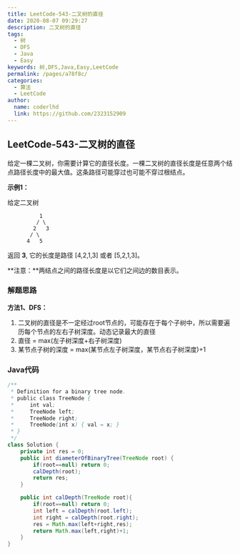 ```yaml
---
title: LeetCode-543-二叉树的直径
date: 2020-08-07 09:29:27
description: 二叉树的直径
tags: 
  - 树
  - DFS
  - Java
  - Easy
keywords: 树,DFS,Java,Easy,LeetCode
permalink: /pages/a78f8c/
categories: 
  - 算法
  - LeetCode
author: 
  name: coderlhd
  link: https://github.com/2323152909
---
```


## LeetCode-543-二叉树的直径

给定一棵二叉树，你需要计算它的直径长度。一棵二叉树的直径长度是任意两个结点路径长度中的最大值。这条路径可能穿过也可能不穿过根结点。

<!--more-->

**示例1：**

给定二叉树

```
          1
         / \
        2   3
       / \     
      4   5  
```

返回 **3**, 它的长度是路径 [4,2,1,3] 或者 [5,2,1,3]。

 

**注意：**两结点之间的路径长度是以它们之间边的数目表示。

### 解题思路

**方法1、DFS：**

1. 二叉树的直径是不一定经过root节点的，可能存在于每个子树中，所以需要遍历每个节点的左右子树深度。动态记录最大的直径
2. 直径 = max(左子树深度+右子树深度)
3. 某节点子树的深度 = max(某节点左子树深度，某节点右子树深度)+1

### Java代码

```java
/**
 * Definition for a binary tree node.
 * public class TreeNode {
 *     int val;
 *     TreeNode left;
 *     TreeNode right;
 *     TreeNode(int x) { val = x; }
 * }
 */
class Solution {
    private int res = 0;
    public int diameterOfBinaryTree(TreeNode root) {
        if(root==null) return 0;
        calDepth(root);
        return res;
    }

    public int calDepth(TreeNode root){
        if(root==null) return 0;
        int left = calDepth(root.left);
        int right = calDepth(root.right);
        res = Math.max(left+right,res);
        return Math.max(left,right)+1;
    }
}
```



